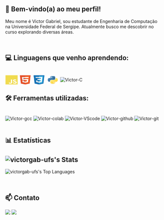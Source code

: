 ## 👋​ Bem-vindo(a) ao meu perfil!

Meu nome é Victor Gabriel, sou estudante de Engenharia de Computação na Universidade Federal de Sergipe. Atualmente busco me descobrir no curso explorando diversas áreas.

<br>

## 💻​ Linguagens que venho aprendendo:

<div style="display: inline_block"><br>
  <img align="center" alt="Victor-JS" height="30" width="40" src="https://raw.githubusercontent.com/devicons/devicon/master/icons/javascript/javascript-plain.svg">
  <img align="center" alt="Victor-HTML" height="30" width="40" src="https://raw.githubusercontent.com/devicons/devicon/master/icons/html5/html5-original.svg">
  <img align="center" alt="Victor-CSS" height="30" width="40" src="https://raw.githubusercontent.com/devicons/devicon/master/icons/css3/css3-original.svg">
  <img align="center" alt="Victor-Python" height="30" width="40" src="https://raw.githubusercontent.com/devicons/devicon/master/icons/python/python-original.svg">
  <img align="center" alt="Victor-C" height="30" width="40" src="https://cdn.jsdelivr.net/gh/devicons/devicon@latest/icons/c/c-original.svg">
</div>

## 🛠️​ Ferramentas utilizadas:

<div style="display: inline_block"><br>
  <img align="center" alt="Victor-gcc" height="30" width="40" src="https://cdn.jsdelivr.net/gh/devicons/devicon@latest/icons/gcc/gcc-original.svg">
  <img align="center" alt="Victor-colab" height="30" width="40" src="https://cdn.jsdelivr.net/gh/devicons/devicon@latest/icons/googlecolab/googlecolab-original.svg">
  <img align="center" alt="Victor-VScode" height="30" width="40" src="https://cdn.jsdelivr.net/gh/devicons/devicon@latest/icons/vscode/vscode-original.svg">
  <img align="center" alt="Victor-github" height="30" width="40" src="https://cdn.jsdelivr.net/gh/devicons/devicon@latest/icons/github/github-original.svg">
  <img align="center" alt="Victor-git" height="30" width="40" src="https://cdn.jsdelivr.net/gh/devicons/devicon@latest/icons/git/git-original.svg">
</div>

<br>

## 📊 Estatísticas

## ![victorgab-ufs's Stats](https://github-readme-stats.vercel.app/api?username=victorgab-ufs&theme=dark&show_icons=true&hide_border=true&count_private=true)

![victorgab-ufs's Top Languages](https://github-readme-stats.vercel.app/api/top-langs/?username=victorgab-ufs&theme=dark&show_icons=true&hide_border=true&layout=compact)

<br>

## 📫​ Contato 

<a href="https://www.linkedin.com/in/victor-gabriel-7420aa369/" target="_blank"><img src="https://img.icons8.com/?size=100&id=13930&format=png&color=000000" target="_blank"></a>
<a href = "mailto:victor.alves@dcomp.ufs.br"><img src="https://img.icons8.com/?size=100&id=P7UIlhbpWzZm&format=png&color=000000" target="_blank"></a>


